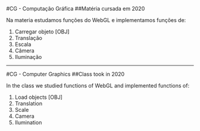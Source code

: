 #CG - Computação Gráfica 
##Matéria cursada em 2020

Na materia estudamos funções do WebGL e implementamos funções de:

1. Carregar objeto [OBJ]
2. Translação
3. Escala
4. Câmera
5. Iluminação

------------------------------

#CG - Computer Graphics
##Class took in 2020

In the class we studied functions of WebGL and implemented functions of:

1. Load objects [OBJ]
2. Translation
3. Scale
4. Camera
5. Ilumination
